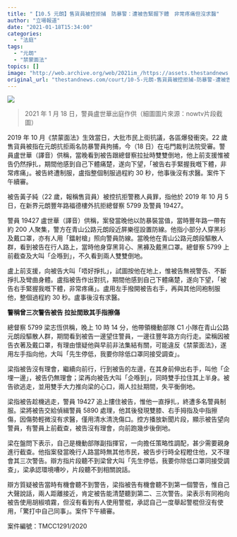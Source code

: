 ```yaml
---
title: "【10.5 元朗】售貨員被控拒捕　防暴警：遭被告緊握下體　非常疼痛但沒求醫"
author: "立場報道"
date: "2021-01-18T15:34:00"
categories:
  - "法庭"
tags:
  - "元朗"
  - "禁蒙面法"
topics: []
image: "http://web.archive.org/web/2021im_/https://assets.thestandnews.com/media/photos/court-13_rIXmI_fBLBrok.png"
original_url: "thestandnews.com/court/10-5-元朗-售貨員被控拒捕-防暴警-遭被告緊握下體-非常疼痛但沒求醫"
---
```

![](http://web.archive.org/web/2021im_/https://assets.thestandnews.com/media/photos/court-13_rIXmI_fBLBrok.png)
> 2021 年 1 月 18 日，警員盧世華出庭作供（細圖圖片來源：nowtv片段截圖）

2019 年 10 月《禁蒙面法》生效當日，大批市民上街抗議，各區爆發衝突。22 歲售貨員被指在元朗抗拒兩名防暴警員拘捕，今（18 日）在屯門裁判法院受審。警員盧世華（譯音）供稱，當晚看到被告跟總督察拉扯時雙雙倒地，他上前支援惟被告仍然掙扎，期間他感到自己下體痛楚，遂向下望，「被告右手緊握我嘅下體，非常疼痛」。被告終遭制服，盧指整個制服過程約 30 秒，他事後沒有求醫。案件下午續審。

被告黃子純（22 歲，報稱售貨員）被控抗拒警務人員罪，指他於 2019 年 10 月 5 日，在新界元朗豐年路福德樓外抗拒總督察 5799 及警員 19427。

警員 19427 盧世華（譯音）供稱，案發當晚他以防暴裝當值，當時豐年路一帶有約 200 人聚集，警方在青山公路元朗段近屏樂徑設置防線。他指小部分人穿黑衫及戴口罩，亦有人用「鐳射槍」照向警員防線。當晚他在青山公路元朗段驅散人群，看到被告在行人路上，當時他身穿黑背心、黑褲及戴黑口罩。總督察 5799 上前截查及大叫「企喺到」，不久看到兩人雙雙倒地。

盧上前支援，向被告大叫「唔好掙扎」，試圖按他在地上，惟被告無視警告、不斷掙扎及彎曲身體。盧指被告作出對抗，期間他感到自己下體痛楚，遂向下望，「被告右手緊握我嘅下體，非常疼痛」。盧用左手撥開被告右手，再與其他同袍制服他，整個過程約 30 秒。盧事後沒有求醫。

**警稱曾三次警告被告 拉扯間致其手指擦傷**

總督察 5799 梁志恆供稱，晚上 10 時 14 分，他帶領機動部隊 C1 小隊在青山公路元朗段驅散人群，期間看到被告一邊望住警員，一邊往豐年路方向行走。梁稱因被告衣著及戴口罩，有理由懷疑他與早前非法集結有關，可能違反《禁蒙面法》，遂用左手指向他，大叫「先生停低，我要你除低口罩同接受調查」。

梁指被告沒有理會，繼續向前行，行到被告的左邊，在其身前伸出右手，叫他「企埋一邊」，被告仍無理會；梁再向被告大叫「企喺到」，同時雙手拉住其上半身。被告欲逃走，並用雙手大力推向梁的心口，兩人拉扯期間，失平衡倒地。

梁指被告趁機逃走，警員 19427 追上摟住被告，惟他一直掙扎，終遭多名警員制服。梁將被告交給偵緝警員 5890 處理，他其後發現雙膝、右手拇指及中指擦傷，因傷勢輕微沒有求醫，僅用清水清洗傷口。控方播放新聞片段，顯示被告望向警員，有警員上前截查，被告沒有理會，向前跑幾步後倒地。

梁在盤問下表示，自己是機動部隊副指揮官，一向擔任策略性調配，甚少需要親身進行截查。他指案發當晚行人路當時無其他市民，被告步行時全程瞪住他，又不理會其三次警告。辯方指片段聽不到梁曾大叫「先生停低，我要你除低口罩同接受調查」，梁承認環境嘈吵，片段聽不到相關說話。

辯方質疑被告當時有機會聽不到警告，梁指被告有機會聽不到第一個警告，惟自己大聲說話，兩人距離接近，肯定被告能清楚聽到第二、三次警告。梁表示有同袍向被告使用胡椒噴霧，但沒有看到有人使用警棍，承認自己一度舉起警棍但沒有使用，「驚打中自己同事」。案件下午續審。

案件編號：TMCC1291/2020